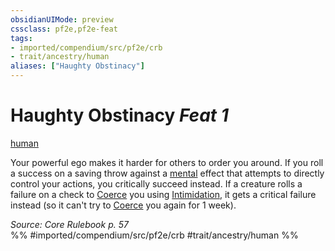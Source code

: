 ```yaml
---
obsidianUIMode: preview
cssclass: pf2e,pf2e-feat
tags:
- imported/compendium/src/pf2e/crb
- trait/ancestry/human
aliases: ["Haughty Obstinacy"]
---
```

# Haughty Obstinacy  *Feat 1*  
[human](human.md)  


Your powerful ego makes it harder for others to order you around. If you roll a success on a saving throw against a [mental](mental.md) effect that attempts to directly control your actions, you critically succeed instead. If a creature rolls a failure on a check to [Coerce](coerce.md) you using [Intimidation](../skills.md#Intimidation), it gets a critical failure instead (so it can't try to [Coerce](coerce.md) you again for 1 week).

*Source: Core Rulebook p. 57*  
%% #imported/compendium/src/pf2e/crb #trait/ancestry/human %%